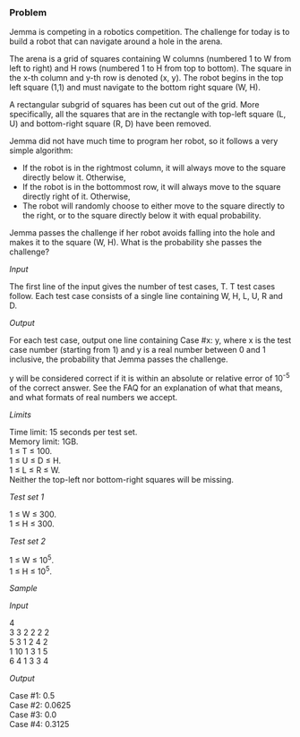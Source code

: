 ### Problem
Jemma is competing in a robotics competition. The challenge for today is to build a robot that can navigate around a hole in the arena.

The arena is a grid of squares containing W columns (numbered 1 to W from left to right) and H rows (numbered 1 to H from top to bottom). The square in the x-th column and y-th row is denoted (x, y). The robot begins in the top left square (1,1) and must navigate to the bottom right square (W, H).

A rectangular subgrid of squares has been cut out of the grid. More specifically, all the squares that are in the rectangle with top-left square (L, U) and bottom-right square (R, D) have been removed.

Jemma did not have much time to program her robot, so it follows a very simple algorithm:

- If the robot is in the rightmost column, it will always move to the square directly below it. Otherwise,
- If the robot is in the bottommost row, it will always move to the square directly right of it. Otherwise,
- The robot will randomly choose to either move to the square directly to the right, or to the square directly below it with equal probability.

Jemma passes the challenge if her robot avoids falling into the hole and makes it to the square (W, H). What is the probability she passes the challenge?

*Input*

The first line of the input gives the number of test cases, T. T test cases follow. Each test case consists of a single line containing W, H, L, U, R and D.

*Output*

For each test case, output one line containing Case #x: y, where x is the test case number (starting from 1) and y is a real number between 0 and 1 inclusive, the probability that Jemma passes the challenge.

y will be considered correct if it is within an absolute or relative error of 10<sup>-5</sup> of the correct answer. See the FAQ for an explanation of what that means, and what formats of real numbers we accept.

*Limits*

Time limit: 15 seconds per test set.<br/>
Memory limit: 1GB.<br/>
1 ≤ T ≤ 100.<br/>
1 ≤ U ≤ D ≤ H.<br/>
1 ≤ L ≤ R ≤ W.<br/>
Neither the top-left nor bottom-right squares will be missing.<br/>

*Test set 1*

1 ≤ W ≤ 300.<br/>
1 ≤ H ≤ 300.<br/>

*Test set 2*

1 ≤ W ≤ 10<sup>5</sup>.<br/>
1 ≤ H ≤ 10<sup>5</sup>.<br/>

*Sample*

*Input*
 
4<br/>
3 3 2 2 2 2<br/>
5 3 1 2 4 2<br/>
1 10 1 3 1 5<br/>
6 4 1 3 3 4<br/>

*Output*
  
Case #1: 0.5<br/>
Case #2: 0.0625<br/>
Case #3: 0.0<br/>
Case #4: 0.3125<br/>

  
